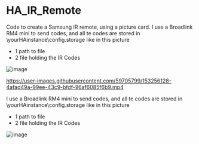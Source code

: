 # HA_IR_Remote
Code to create a Samsung IR remote, using a picture card.
I use a Broadlink RM4 mini to send codes, and all te codes are stored in \\yourHAinstance\config\.storage like in this picture

* 1 path to file
* 2 file holding the IR Codes

![image](https://user-images.githubusercontent.com/59705799/153267548-96595855-8157-4c35-9cad-fda2d035776d.png)


https://user-images.githubusercontent.com/59705799/153256128-4afad49a-99ee-43c9-bfdf-96af6085f6b9.mp4

I use a Broadlink RM4 mini to send codes, and all te codes are stored in \\yourHAinstance\config\.storage like in this picture

* 1 path to file
* 2 file holding the IR Codes

![image](https://user-images.githubusercontent.com/59705799/153267548-96595855-8157-4c35-9cad-fda2d035776d.png)
